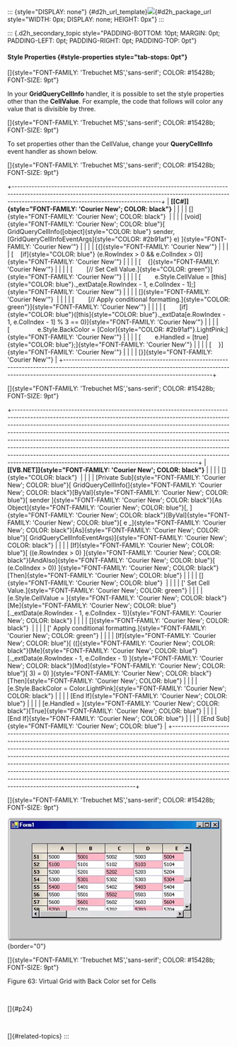 ::: {style="DISPLAY: none"}
[](ms-xhelp:///?Id=d2h_url_template){#d2h_url_template}![](!package_url!){#d2h_package_url style="WIDTH: 0px; DISPLAY: none; HEIGHT: 0px"}
:::

::: {.d2h_secondary_topic style="PADDING-BOTTOM: 10pt; MARGIN: 0pt; PADDING-LEFT: 0pt; PADDING-RIGHT: 0pt; PADDING-TOP: 0pt"}
#### Style Properties {#style-properties style="tab-stops: 0pt"}

[]{style="FONT-FAMILY: 'Trebuchet MS','sans-serif'; COLOR: #15428b; FONT-SIZE: 9pt"} 

In your **GridQueryCellInfo** handler, it is possible to set the style properties other than the **CellValue**. For example, the code that follows will color any value that is divisible by three.

[]{style="FONT-FAMILY: 'Trebuchet MS','sans-serif'; COLOR: #15428b; FONT-SIZE: 9pt"} 

To set properties other than the CellValue, change your **QueryCellInfo** event handler as shown below.

[]{style="FONT-FAMILY: 'Trebuchet MS','sans-serif'; COLOR: #15428b; FONT-SIZE: 9pt"} 

+----------------------------------------------------------------------------------------------------------------------------------------------------------------------------------------------------------------+
| **[\[C#\]]{style="FONT-FAMILY: 'Courier New'; COLOR: black"}**                                                                                                                                                 |
|                                                                                                                                                                                                                |
| []{style="FONT-FAMILY: 'Courier New'; COLOR: black"}                                                                                                                                                           |
|                                                                                                                                                                                                                |
| [void]{style="FONT-FAMILY: 'Courier New'; COLOR: blue"}[ GridQueryCellInfo([object]{style="COLOR: blue"} sender, [GridQueryCellInfoEventArgs]{style="COLOR: #2b91af"} e) ]{style="FONT-FAMILY: 'Courier New'"} |
|                                                                                                                                                                                                                |
| [{]{style="FONT-FAMILY: 'Courier New'"}                                                                                                                                                                        |
|                                                                                                                                                                                                                |
| [    [if]{style="COLOR: blue"} (e.RowIndex \> 0 && e.ColIndex \> 0)]{style="FONT-FAMILY: 'Courier New'"}                                                                                                       |
|                                                                                                                                                                                                                |
| [    {]{style="FONT-FAMILY: 'Courier New'"}                                                                                                                                                                    |
|                                                                                                                                                                                                                |
| [        [// Set Cell Value.]{style="COLOR: green"}]{style="FONT-FAMILY: 'Courier New'"}                                                                                                                       |
|                                                                                                                                                                                                                |
| [        e.Style.CellValue = [this]{style="COLOR: blue"}.\_extData\[e.RowIndex - 1, e.ColIndex - 1\];]{style="FONT-FAMILY: 'Courier New'"}                                                                     |
|                                                                                                                                                                                                                |
| []{style="FONT-FAMILY: 'Courier New'"}                                                                                                                                                                         |
|                                                                                                                                                                                                                |
| [        [// Apply conditional formatting.]{style="COLOR: green"}]{style="FONT-FAMILY: 'Courier New'"}                                                                                                         |
|                                                                                                                                                                                                                |
| [        [if]{style="COLOR: blue"}([this]{style="COLOR: blue"}.\_extData\[e.RowIndex - 1, e.ColIndex - 1\] % 3 == 0)]{style="FONT-FAMILY: 'Courier New'"}                                                      |
|                                                                                                                                                                                                                |
| [                e.Style.BackColor = [Color]{style="COLOR: #2b91af"}.LightPink;]{style="FONT-FAMILY: 'Courier New'"}                                                                                           |
|                                                                                                                                                                                                                |
| [        e.Handled = [true]{style="COLOR: blue"};]{style="FONT-FAMILY: 'Courier New'"}                                                                                                                         |
|                                                                                                                                                                                                                |
| [    }]{style="FONT-FAMILY: 'Courier New'"}                                                                                                                                                                    |
|                                                                                                                                                                                                                |
| [}]{style="FONT-FAMILY: 'Courier New'"}                                                                                                                                                                        |
+----------------------------------------------------------------------------------------------------------------------------------------------------------------------------------------------------------------+

[]{style="FONT-FAMILY: 'Trebuchet MS','sans-serif'; COLOR: #15428b; FONT-SIZE: 9pt"} 

+-----------------------------------------------------------------------------------------------------------------------------------------------------------------------------------------------------------------------------------------------------------------------------------------------------------------------------------------------------------------------------------------------------------------------------------------------------------------------------------------------------------------------------------------------------------------------------------------------------------------------------------+
| **[\[VB.NET\]]{style="FONT-FAMILY: 'Courier New'; COLOR: black"}**                                                                                                                                                                                                                                                                                                                                                                                                                                                                                                                                                                |
|                                                                                                                                                                                                                                                                                                                                                                                                                                                                                                                                                                                                                                   |
| []{style="COLOR: black"}                                                                                                                                                                                                                                                                                                                                                                                                                                                                                                                                                                                                          |
|                                                                                                                                                                                                                                                                                                                                                                                                                                                                                                                                                                                                                                   |
| [Private Sub]{style="FONT-FAMILY: 'Courier New'; COLOR: blue"}[ GridQueryCellInfo(]{style="FONT-FAMILY: 'Courier New'; COLOR: black"}[ByVal]{style="FONT-FAMILY: 'Courier New'; COLOR: blue"}[ sender ]{style="FONT-FAMILY: 'Courier New'; COLOR: black"}[As Object]{style="FONT-FAMILY: 'Courier New'; COLOR: blue"}[, ]{style="FONT-FAMILY: 'Courier New'; COLOR: black"}[ByVal]{style="FONT-FAMILY: 'Courier New'; COLOR: blue"}[ e \_]{style="FONT-FAMILY: 'Courier New'; COLOR: black"}[As]{style="FONT-FAMILY: 'Courier New'; COLOR: blue"}[ GridQueryCellInfoEventArgs)]{style="FONT-FAMILY: 'Courier New'; COLOR: black"} |
|                                                                                                                                                                                                                                                                                                                                                                                                                                                                                                                                                                                                                                   |
| [If]{style="FONT-FAMILY: 'Courier New'; COLOR: blue"}[ ((e.RowIndex \> 0) ]{style="FONT-FAMILY: 'Courier New'; COLOR: black"}[AndAlso]{style="FONT-FAMILY: 'Courier New'; COLOR: blue"}[ (e.ColIndex \> 0)) ]{style="FONT-FAMILY: 'Courier New'; COLOR: black"}[Then]{style="FONT-FAMILY: 'Courier New'; COLOR: blue"}                                                                                                                                                                                                                                                                                                            |
|                                                                                                                                                                                                                                                                                                                                                                                                                                                                                                                                                                                                                                   |
| []{style="FONT-FAMILY: 'Courier New'; COLOR: blue"}                                                                                                                                                                                                                                                                                                                                                                                                                                                                                                                                                                               |
|                                                                                                                                                                                                                                                                                                                                                                                                                                                                                                                                                                                                                                   |
| [\' Set Cell Value.]{style="FONT-FAMILY: 'Courier New'; COLOR: green"}                                                                                                                                                                                                                                                                                                                                                                                                                                                                                                                                                            |
|                                                                                                                                                                                                                                                                                                                                                                                                                                                                                                                                                                                                                                   |
| [e.Style.CellValue = ]{style="FONT-FAMILY: 'Courier New'; COLOR: black"}[Me]{style="FONT-FAMILY: 'Courier New'; COLOR: blue"}[.\_extData(e.RowIndex - 1, e.ColIndex - 1)]{style="FONT-FAMILY: 'Courier New'; COLOR: black"}                                                                                                                                                                                                                                                                                                                                                                                                       |
|                                                                                                                                                                                                                                                                                                                                                                                                                                                                                                                                                                                                                                   |
| []{style="FONT-FAMILY: 'Courier New'; COLOR: black"}                                                                                                                                                                                                                                                                                                                                                                                                                                                                                                                                                                              |
|                                                                                                                                                                                                                                                                                                                                                                                                                                                                                                                                                                                                                                   |
| [\' Apply conditional formatting.]{style="FONT-FAMILY: 'Courier New'; COLOR: green"}                                                                                                                                                                                                                                                                                                                                                                                                                                                                                                                                              |
|                                                                                                                                                                                                                                                                                                                                                                                                                                                                                                                                                                                                                                   |
| [If]{style="FONT-FAMILY: 'Courier New'; COLOR: blue"}[ ((]{style="FONT-FAMILY: 'Courier New'; COLOR: black"}[Me]{style="FONT-FAMILY: 'Courier New'; COLOR: blue"}[.\_extData(e.RowIndex - 1, e.ColIndex - 1) ]{style="FONT-FAMILY: 'Courier New'; COLOR: black"}[Mod]{style="FONT-FAMILY: 'Courier New'; COLOR: blue"}[ 3) = 0) ]{style="FONT-FAMILY: 'Courier New'; COLOR: black"}[Then]{style="FONT-FAMILY: 'Courier New'; COLOR: blue"}                                                                                                                                                                                        |
|                                                                                                                                                                                                                                                                                                                                                                                                                                                                                                                                                                                                                                   |
| [e.Style.BackColor = Color.LightPink]{style="FONT-FAMILY: 'Courier New'; COLOR: black"}                                                                                                                                                                                                                                                                                                                                                                                                                                                                                                                                           |
|                                                                                                                                                                                                                                                                                                                                                                                                                                                                                                                                                                                                                                   |
| [End If]{style="FONT-FAMILY: 'Courier New'; COLOR: blue"}                                                                                                                                                                                                                                                                                                                                                                                                                                                                                                                                                                         |
|                                                                                                                                                                                                                                                                                                                                                                                                                                                                                                                                                                                                                                   |
| [e.Handled = ]{style="FONT-FAMILY: 'Courier New'; COLOR: black"}[True]{style="FONT-FAMILY: 'Courier New'; COLOR: blue"}                                                                                                                                                                                                                                                                                                                                                                                                                                                                                                           |
|                                                                                                                                                                                                                                                                                                                                                                                                                                                                                                                                                                                                                                   |
| [End If]{style="FONT-FAMILY: 'Courier New'; COLOR: blue"}                                                                                                                                                                                                                                                                                                                                                                                                                                                                                                                                                                         |
|                                                                                                                                                                                                                                                                                                                                                                                                                                                                                                                                                                                                                                   |
| [End Sub]{style="FONT-FAMILY: 'Courier New'; COLOR: blue"}                                                                                                                                                                                                                                                                                                                                                                                                                                                                                                                                                                        |
+-----------------------------------------------------------------------------------------------------------------------------------------------------------------------------------------------------------------------------------------------------------------------------------------------------------------------------------------------------------------------------------------------------------------------------------------------------------------------------------------------------------------------------------------------------------------------------------------------------------------------------------+

[]{style="FONT-FAMILY: 'Trebuchet MS','sans-serif'; COLOR: #15428b; FONT-SIZE: 9pt"} 

![](ImagesExt/image91_69.jpg){border="0"}

[]{style="FONT-FAMILY: 'Trebuchet MS','sans-serif'; COLOR: #15428b; FONT-SIZE: 9pt"} 

Figure 63: Virtual Grid with Back Color set for Cells

 

[]{#p24} 

 

[]{#related-topics}
:::
